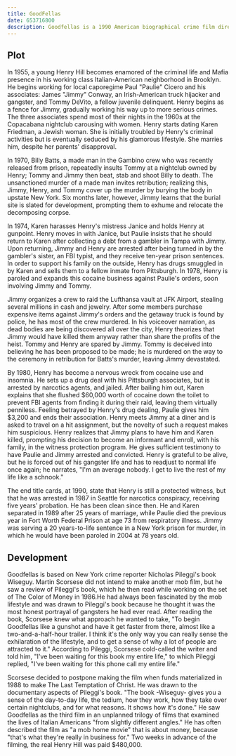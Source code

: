 ```yaml
---
title: GoodFellas
date: 653716800
description: Goodfellas is a 1990 American biographical crime film directed by Martin Scorsese, written by Nicholas Pileggi and Scorsese, and produced by Irwin Winkler. It is a film adaptation of the 1985 nonfiction book Wiseguy by Pileggi. Starring Robert De Niro, Ray Liotta, Joe Pesci, Lorraine Bracco and Paul Sorvino, the film narrates the rise and fall of mob associate Henry Hill and his friends and family from 1955 to 1980.
---
```


## Plot
In 1955, a young Henry Hill becomes enamored of the criminal life and Mafia presence in his working class Italian-American neighborhood in Brooklyn. He begins working for local caporegime Paul "Paulie" Cicero and his associates: James "Jimmy" Conway, an Irish-American truck hijacker and gangster, and Tommy DeVito, a fellow juvenile delinquent. Henry begins as a fence for Jimmy, gradually working his way up to more serious crimes. The three associates spend most of their nights in the 1960s at the Copacabana nightclub carousing with women. Henry starts dating Karen Friedman, a Jewish woman. She is initially troubled by Henry's criminal activities but is eventually seduced by his glamorous lifestyle. She marries him, despite her parents' disapproval.

In 1970, Billy Batts, a made man in the Gambino crew who was recently released from prison, repeatedly insults Tommy at a nightclub owned by Henry; Tommy and Jimmy then beat, stab and shoot Billy to death. The unsanctioned murder of a made man invites retribution; realizing this, Jimmy, Henry, and Tommy cover up the murder by burying the body in upstate New York. Six months later, however, Jimmy learns that the burial site is slated for development, prompting them to exhume and relocate the decomposing corpse.

In 1974, Karen harasses Henry's mistress Janice and holds Henry at gunpoint. Henry moves in with Janice, but Paulie insists that he should return to Karen after collecting a debt from a gambler in Tampa with Jimmy. Upon returning, Jimmy and Henry are arrested after being turned in by the gambler's sister, an FBI typist, and they receive ten-year prison sentences. In order to support his family on the outside, Henry has drugs smuggled in by Karen and sells them to a fellow inmate from Pittsburgh. In 1978, Henry is paroled and expands this cocaine business against Paulie's orders, soon involving Jimmy and Tommy.

Jimmy organizes a crew to raid the Lufthansa vault at JFK Airport, stealing several millions in cash and jewelry. After some members purchase expensive items against Jimmy's orders and the getaway truck is found by police, he has most of the crew murdered. In his voiceover narration, as dead bodies are being discovered all over the city, Henry theorizes that Jimmy would have killed them anyway rather than share the profits of the heist. Tommy and Henry are spared by Jimmy. Tommy is deceived into believing he has been proposed to be made; he is murdered on the way to the ceremony in retribution for Batts's murder, leaving Jimmy devastated.

By 1980, Henry has become a nervous wreck from cocaine use and insomnia. He sets up a drug deal with his Pittsburgh associates, but is arrested by narcotics agents, and jailed. After bailing him out, Karen explains that she flushed $60,000 worth of cocaine down the toilet to prevent FBI agents from finding it during their raid, leaving them virtually penniless. Feeling betrayed by Henry's drug dealing, Paulie gives him $3,200 and ends their association. Henry meets Jimmy at a diner and is asked to travel on a hit assignment, but the novelty of such a request makes him suspicious. Henry realizes that Jimmy plans to have him and Karen killed, prompting his decision to become an informant and enroll, with his family, in the witness protection program. He gives sufficient testimony to have Paulie and Jimmy arrested and convicted. Henry is grateful to be alive, but he is forced out of his gangster life and has to readjust to normal life once again; he narrates, "I'm an average nobody. I get to live the rest of my life like a schnook."

The end title cards, at 1990, state that Henry is still a protected witness, but that he was arrested in 1987 in Seattle for narcotics conspiracy, receiving five years' probation. He has been clean since then. He and Karen separated in 1989 after 25 years of marriage, while Paulie died the previous year in Fort Worth Federal Prison at age 73 from respiratory illness. Jimmy was serving a 20 years-to-life sentence in a New York prison for murder, in which he would have been paroled in 2004 at 78 years old.

## Development
Goodfellas is based on New York crime reporter Nicholas Pileggi's book Wiseguy. Martin Scorsese did not intend to make another mob film, but he saw a review of Pileggi's book, which he then read while working on the set of The Color of Money in 1986.He had always been fascinated by the mob lifestyle and was drawn to Pileggi's book because he thought it was the most honest portrayal of gangsters he had ever read. After reading the book, Scorsese knew what approach he wanted to take, "To begin Goodfellas like a gunshot and have it get faster from there, almost like a two-and-a-half-hour trailer. I think it's the only way you can really sense the exhilaration of the lifestyle, and to get a sense of why a lot of people are attracted to it." According to Pileggi, Scorsese cold-called the writer and told him, "I've been waiting for this book my entire life," to which Pileggi replied, "I've been waiting for this phone call my entire life."

Scorsese decided to postpone making the film when funds materialized in 1988 to make The Last Temptation of Christ. He was drawn to the documentary aspects of Pileggi's book. "The book -Wiseguy- gives you a sense of the day-to-day life, the tedium, how they work, how they take over certain nightclubs, and for what reasons. It shows how it's done." He saw Goodfellas as the third film in an unplanned trilogy of films that examined the lives of Italian Americans "from slightly different angles." He has often described the film as "a mob home movie" that is about money, because "that's what they're really in business for." Two weeks in advance of the filming, the real Henry Hill was paid $480,000.